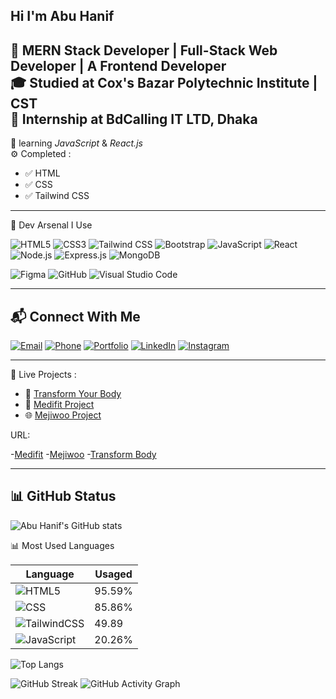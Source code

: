 Hi I'm Abu Hanif
--
🚀 MERN Stack Developer | Full-Stack Web Developer | A Frontend Developer     
🎓 Studied at Cox's Bazar Polytechnic Institute | CST    
💼 Internship at BdCalling IT LTD, Dhaka
-

🧠 learning *JavaScript* & *React.js*  
⚙ Completed :  
- ✅ HTML  
- ✅ CSS  
- ✅ Tailwind CSS
---

🚀 Dev Arsenal I Use

![HTML5](https://img.shields.io/badge/HTML5-E34F26?style=for-the-badge&logo=html5&logoColor=white)
![CSS3](https://img.shields.io/badge/CSS3-1572B6?style=for-the-badge&logo=css3&logoColor=white)
![Tailwind CSS](https://img.shields.io/badge/Tailwind_CSS-38B2AC?style=for-the-badge&logo=tailwind-css&logoColor=white)
![Bootstrap](https://img.shields.io/badge/Bootstrap-7952B3?style=for-the-badge&logo=bootstrap&logoColor=white)
![JavaScript](https://img.shields.io/badge/JavaScript-F7DF1E?style=for-the-badge&logo=javascript&logoColor=black)
![React](https://img.shields.io/badge/React-20232A?style=for-the-badge&logo=react&logoColor=61DAFB)
![Node.js](https://img.shields.io/badge/Node.js-339933?style=for-the-badge&logo=nodedotjs&logoColor=white)
![Express.js](https://img.shields.io/badge/Express.js-000000?style=for-the-badge&logo=express&logoColor=white)
![MongoDB](https://img.shields.io/badge/MongoDB-4EA94B?style=for-the-badge&logo=mongodb&logoColor=white)

![Figma](https://img.shields.io/badge/Figma-F24E1E?style=for-the-badge&logo=figma&logoColor=white)
![GitHub](https://img.shields.io/badge/GitHub-181717?style=for-the-badge&logo=github&logoColor=white)
![Visual Studio Code](https://img.shields.io/badge/VS%20Code-007ACC?style=for-the-badge&logo=visual-studio-code&logoColor=white)

---

📬 Connect With Me
--

[![Email](https://img.shields.io/badge/-Email-D14836?style=flat&logo=gmail&logoColor=white)](mailto:abuhanif20058@gmail.com)
[![Phone](https://img.shields.io/badge/-Phone-25D366?style=flat&logo=whatsapp&logoColor=white)](tel:+8801734937016)
[![Portfolio](https://img.shields.io/badge/-Portfolio-1DA1F2?style=flat&logo=internet-explorer&logoColor=white)](https://your-portfolio-link.com)
[![LinkedIn](https://img.shields.io/badge/-LinkedIn-0077B5?style=flat&logo=linkedin&logoColor=white)](https://linkedin.com/in/yourusername)
[![Instagram](https://img.shields.io/badge/-Instagram-E4405F?style=flat&logo=instagram&logoColor=white)](https://instagram.com/abuhanif_ah)

---

🚀 Live Projects :

- 💪 [Transform Your Body](https://github.com/abuhanif7016/transform-your-body)
- 🎨 [Medifit Project](https://github.com/abuhanif7016/medifit-project)
- 🌐 [Mejiwoo Project](https://github.com/abuhanif7016/mejiwoo-project)

URL:

 -[Medifit](https://abuhanif7016.github.io/medifit-project/) 
 -[Mejiwoo](https://abuhanif7016.github.io/mejiwoo-project/)
 -[Transform Body ](https://abuhanif7016.github.io/transform-your-body/)

---

📊 GitHub Status
---
![Abu Hanif's GitHub stats](https://github-readme-stats.vercel.app/api?username=abuhanif7016&show_icons=true&theme=tokyonight)

📊 Most Used Languages

| Language     | Usaged |
|--------------|--------|
| ![HTML5](https://img.shields.io/badge/HTML5-E34F26?style=for-the-badge&logo=html5&logoColor=white)        | 95.59% |
| ![CSS](https://img.shields.io/badge/CSS3-1572B6?style=for-the-badge&logo=css3&logoColor=white)          | 85.86%  |
| ![TailwindCSS](https://img.shields.io/badge/Tailwind_CSS-38B2AC?style=for-the-badge&logo=tailwind-css&logoColor=white) | 49.89 |
| ![JavaScript](https://img.shields.io/badge/JavaScript-F7DF1E?style=for-the-badge&logo=javascript&logoColor=black)   | 20.26% |

![Top Langs](https://github-readme-stats.vercel.app/api/top-langs/?username=abuhanif7016&layout=compact&theme=radical)

![GitHub Streak](https://streak-stats.demolab.com?user=abuhanif7016&theme=tokyonight&hide_border=true)
![GitHub Activity Graph](https://github-readme-activity-graph.vercel.app/graph?username=abuhanif7016&theme=react-dark&hide_border=true)





